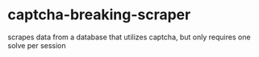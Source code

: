 # captcha-breaking-scraper
scrapes data from a database that utilizes captcha, but only requires one solve per session
